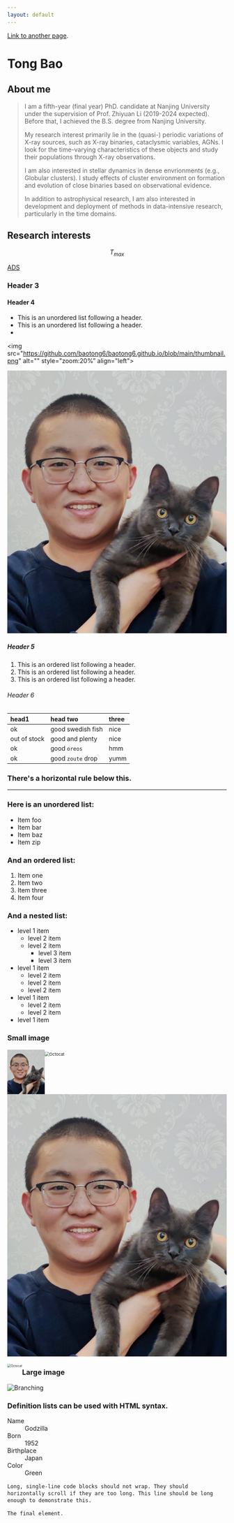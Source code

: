 ```yaml
---
layout: default
---
```


[Link to another page](./another-page.html).

# Tong Bao

## About me

> I am a fifth-year (final year) PhD. candidate at  Nanjing University under the supervision of Prof. Zhiyuan Li (2019-2024 expected). Before that, I achieved the B.S. degree from Nanjing University.
>
> 
>
> My research interest primarily lie in the (quasi-) periodic variations of X-ray sources, such as X-ray binaries, cataclysmic variables, AGNs. I look for the time-varying characteristics of these objects and study their populations through X-ray observations.
>
> I am also interested in stellar dynamics in dense envrionments (e.g., Globular clusters). I study effects of cluster environment on formation and evolution of close binaries based on observational evidence.
>
> 
>
> In addition to astrophysical research, I am also interested in development and deployment of methods in data-intensive research, particularly in the time domains.

## Research interests

$$T_{max}$$

[ADS](https://ui.adsabs.harvard.edu/abs/2023MNRAS.521.4257B)



### Header 3



#### Header 4

*   This is an unordered list following a header.
*   This is an unordered list following a header.
*   <!--This is an unordered list following a header.-->

<img src="https://github.com/baotong6/baotong6.github.io/blob/main/thumbnail.png" alt="" style="zoom:20%” align="left">



![123](https://github.com/baotong6/baotong6.github.io/blob/main/thumbnail.png)



##### Header 5

1.  This is an ordered list following a header.
2.  This is an ordered list following a header.
3.  This is an ordered list following a header.

###### Header 6

| head1        | head two          | three |
|:-------------|:------------------|:------|
| ok           | good swedish fish | nice  |
| out of stock | good and plenty   | nice  |
| ok           | good `oreos`      | hmm   |
| ok           | good `zoute` drop | yumm  |

### There's a horizontal rule below this.

* * *

### Here is an unordered list:

*   Item foo
*   Item bar
*   Item baz
*   Item zip

### And an ordered list:

1.  Item one
1.  Item two
1.  Item three
1.  Item four

### And a nested list:

- level 1 item
  - level 2 item
  - level 2 item
    - level 3 item
    - level 3 item
- level 1 item
  - level 2 item
  - level 2 item
  - level 2 item
- level 1 item
  - level 2 item
  - level 2 item
- level 1 item

### Small image

<img src="https://github.githubassets.com/images/icons/emoji/octocat.png" alt="Octocat" style="zoom:67%;" aligh="lower right" />



<img src="https://github.com/baotong6/baotong6.github.io/blob/12de508d583d05bbf759b21c3ab47296b8b80d1e/thumbnail.png" alt="profile" style="zoom:10%;" align="left" />

![123](https://github.com/baotong6/baotong6.github.io/blob/main/thumbnail.png)





<img src="https://github.githubassets.com/images/icons/emoji/octocat.png" alt="Octocat" alt="profile" style="zoom:50%;" align="left" />

### Large image

![Branching](https://guides.github.com/activities/hello-world/branching.png)


### Definition lists can be used with HTML syntax.

<dl>
<dt>Name</dt>
<dd>Godzilla</dd>
<dt>Born</dt>
<dd>1952</dd>
<dt>Birthplace</dt>
<dd>Japan</dd>
<dt>Color</dt>
<dd>Green</dd>
</dl>

```
Long, single-line code blocks should not wrap. They should horizontally scroll if they are too long. This line should be long enough to demonstrate this.
```

```
The final element.
```
